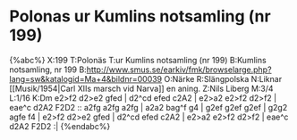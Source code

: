 # Polonas ur Kumlins notsamling (nr 199)

{%abc%}
X:199
T:Polonäs
T:ur Kumlins notsamling (nr 199)
B:Kumlins notsamling, nr 199
B:http://www.smus.se/earkiv/fmk/browselarge.php?lang=sw&katalogid=Ma+4&bildnr=00039
O:Närke
R:Slängpolska
N:Liknar [[Musik/1954|Carl XIIs marsch vid Narva]] en aning.
Z:Nils Liberg
M:3/4
L:1/16
K:Dm
e2>f2 d2>e2 gfed | d2^cd efed c2A2 | e2>a2 e2>f2 d2>f2 | eae^c d2A2 F2D2 ::
a2fg a2fg a2fg | a2a2 bag^f g4 | g2ef g2ef g2ef | g2g2 agfe f4 |
e2>f2 d2>e2 gfed | d2^cd efed c2A2 | e2>a2 e2>f2 d2>f2 | eae^c d2A2 F2D2 :| 
{%endabc%}
